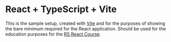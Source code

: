 # React + TypeScript + Vite

This is the sample setup, created with [Vite](https://vitejs.dev/guide/) and for the purposes of showing the bare minimum required for the React application.
Should be used for the education purposes for the [RS React Course](https://rs.school/courses/reactjs).

